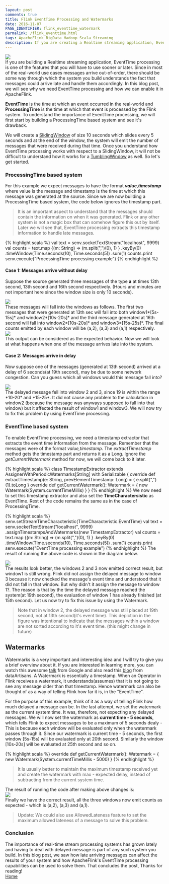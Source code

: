 ```yaml
---
layout: post
comments: true
title: Flink EventTime Processing and Watermarks
date: 2016-11-07
PAGE_IDENTIFIER: flink_eventtime_watermark
permalink: /flink_eventtime.html
tags: ApacheFlink BigData Hadoop Scala Streaming
description: If you are creating a Realtime streaming application, EventTime processing is one of the features that you will have to use sooner or later. In the blog post, we will see why and how we can enable EventTime processing in ApacheFlink.
---
```

<div class="col three">
    <img class="col three" src="/img/flink_eventtime/blog_header.png">
</div>
If you are building a Realtime streaming application, EventTime processing is one of the features that you will have to use sooner or later. Since in most of the real-world use cases messages arrive out-of-order, there should be some way through which the system you build understands the fact that messages could arrive late and handle them accordingly. In this blog post, we will see why we need EventTime processing and how we can enable it in ApacheFlink.

**EventTime** is the time at which an event occurred in the real-world and **ProcessingTime** is the time at which that event is processed by the Flink system. To understand the importance of EventTime processing, we will first start by building a ProcessingTime based system and see it's drawback. 

We will create a [SlidingWindow](flink_streaming.html) of size 10 seconds which slides every 5 seconds and at the end of the window, the system will emit the number of messages that were received during that time. Once you understand how EventTime processing works with respect to a SlidingWindow, it will not be difficult to understand how it works for a [TumblingWindow](flink_streaming.html) as well. So let's get started.


### **ProcessingTime based system**
For this example we expect messages to have the format ***value,timestamp*** where value is the message and timestamp is the time at which this message was generated at the source. Since we are now building a ProcessingTime based system, the code below ignores the timestamp part.
<blockquote>
  It is an important aspect to understand that the messages should contain the information on when it was generated. Flink or any other system is not a magic box that can somehow figure this out by itself. Later we will see that, EventTime processing extracts this timestamp information to handle late messages.
</blockquote>
{% highlight scala %}
val text = senv.socketTextStream("localhost", 9999)
val counts = text.map {(m: String) => (m.split(",")(0), 1) }
    .keyBy(0)
    .timeWindow(Time.seconds(10), Time.seconds(5))
    .sum(1)
counts.print
senv.execute("ProcessingTime processing example")
{% endhighlight %}

#### **Case 1: Messages arrive without delay**
Suppose the source generated three messages of the type **a** at times 13th second, 13th second and 16th second respectively. (Hours and minutes are not important here since the window size is only 10 seconds).
<div class="col three">
    <img class="col three" src="/img/flink_eventtime/pr_ino_source.png">
</div>
These messages will fall into the windows as follows. The first two messages that were generated at 13th sec will fall into both window1*[5s-15s]* and window2*[10s-20s]* and the third message generated at 16th second will fall into window2*[10s-20s]* and window3*[15s-25s]*. The final counts emitted by each window will be (a,2), (a,3) and (a,1) respectively.
<div>
  <img class="col three" src="/img/flink_eventtime/pr_ino_windows.png">
</div>
This output can be considered as the expected behavior. Now we will look at what happens when one of the message arrives late into the system.

#### **Case 2: Messages arrive in delay**
Now suppose one of the messages (generated at 13th second) arrived at a delay of 6 seconds(at 19th second), may be due to some network congestion. Can you guess which all windows would this message fall into?
<div class="col three">
  <img class="col three" src="/img/flink_eventtime/pr_ooo_windows.png">
</div>
The delayed message fell into window 2 and 3, since 19 is within the range *10-20* and *15-25*. It did not cause any problem to the calculation in window2 (because the message was anyways supposed to fall into that window) but it affected the result of window1 and window3. We will now try to fix this problem by using EventTime processing.

### **EventTime based system**
To enable EventTime processing, we need a timestamp extractor that extracts the event time information from the message. Remember that the messages were of the format *value,timestamp*. The *extractTimestamp* method gets the timestamp part and returns it as a Long. Ignore the *getCurrentWatermark* method for now, we will come back to it later.

{% highlight scala %}
class TimestampExtractor extends AssignerWithPeriodicWatermarks[String] with Serializable {
  override def extractTimestamp(e: String, prevElementTimestamp: Long) = {
    e.split(",")(1).toLong 
  }
  override def getCurrentWatermark(): Watermark = { 
      new Watermark(System.currentTimeMillis)
  }
}
{% endhighlight %}
We now need to set this timestamp extractor and also set the **TimeCharactersistic** as EventTime. Rest of the code remains the same as in the case of ProcessingTime.

{% highlight scala %}
senv.setStreamTimeCharacteristic(TimeCharacteristic.EventTime)
val text = senv.socketTextStream("localhost", 9999)
                .assignTimestampsAndWatermarks(new TimestampExtractor) 
val counts = text.map {(m: String) => (m.split(",")(0), 1) }
      .keyBy(0)
      .timeWindow(Time.seconds(10), Time.seconds(5))
      .sum(1)
counts.print
senv.execute("EventTime processing example")
{% endhighlight %}
The result of running the above code is shown in the diagram below.
<div class="col three">
  <img class="col three" src="/img/flink_eventtime/ev_ooo_windows.png">
</div>
The results look better, the windows 2 and 3 now emitted correct result, but window1 is still wrong. Flink did not assign the delayed message to window 3 because it now checked the message's event time and understood that it did not fall in that window. But why didn't it assign the message to window 1?. The reason is that by the time the delayed message reached the system(at 19th second), the evaluation of window 1 has already finished (at 15th second). Let us now try to fix this issue by using the Watermark.
<blockquote>Note that in window 2, the delayed message was still placed at 19th second, not at 13th second(it's event time). This depiction in the figure was intentional to indicate that the messages within a window are not sorted according to it's event time. (this might change in future)</blockquote>

## **Watermarks**
Watermarks is a very important and interesting idea and I will try to give you a brief overview about it. If you are interested in learning more, you can watch this awesome [talk](https://www.youtube.com/watch?v=3UfZN59Nsk8) from Google and also read this [blog](http://data-artisans.com/how-apache-flink-enables-new-streaming-applications-part-1/) from dataArtisans. A Watermark is essentially a timestamp. When an Operator in Flink receives a watermark, it understands(assumes) that it is not going to see any message older than that timestamp. Hence watermark can also be thought of as a way of telling Flink how far it is, in the "EventTime".

For the purpose of this example, think of it as a way of telling Flink how much delayed a message can be. In the last attempt, we set the watermark as the current system time. It was, therefore,   not expecting any delayed messages. We will now set the watermark as **current time - 5 seconds**, which tells Flink to expect messages to be a maximum of 5 seconds dealy - This is because each window will be evaluated only when the watermark passes through it. Since our watermark is current time - 5 seconds, the first window [5s-15s] will be evaluated only at 20th second. Similarly the window [10s-20s] will be evaluated at 25th second and so on.

{% highlight scala %}
override def getCurrentWatermark(): Watermark = { 
      new Watermark(System.currentTimeMillis - 5000)
  }
{% endhighlight %}
<blockquote>It is usually better to maintain the maximum timestamp received yet and create the watermark with max - expected delay, instead of subtracting from the current system time.</blockquote>
The result of running the code after making above changes is:
<div class="col three">
  <img class="col three" src="/img/flink_eventtime/ev_ooo_windows_wat.png">
</div>
Finally we have the correct result, all the three windows now emit counts as expected - which is (a,2), (a,3) and (a,1). 
<blockquote>Update: We could also use AllowedLateness feature to set the maximum allowed lateness of a message to solve this problem. </blockquote>

### **Conclusion**
The importance of real-time stream processing systems has grown lately and having to deal with delayed message is part of any such system you build. In this blog post, we saw how late arriving messages can affect the results of your system and how ApacheFlink's EventTime processing capabilities can be used to solve them. That concludes the post, Thanks for reading!
<br/><a href="http://vishnuviswanath.com/">Home</a>
